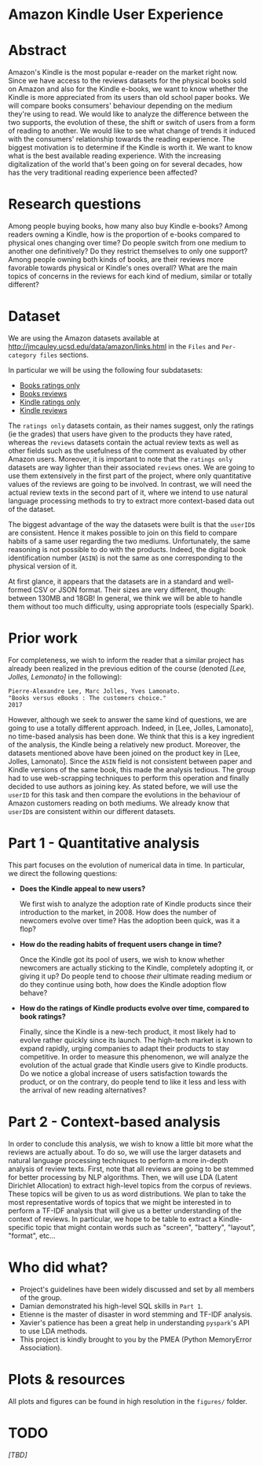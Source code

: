 # Amazon Kindle User Experience

# Abstract
Amazon's Kindle is the most popular e-reader on the market right now. Since we have access to the reviews datasets for the physical books sold on Amazon and also for the Kindle e-books, we want to know whether the Kindle is more appreciated from its users than old school paper books. We will compare books consumers' behaviour depending on the medium they're using to read. We would like to analyze the difference between the two supports, the evolution of these, the shift or switch of users from a form of reading to another. We would like to see what change of trends it induced with the consumers' relationship towards the reading experience. The biggest motivation is to determine if the Kindle is worth it. We want to know what is the best available reading experience. With the increasing digitalization of the world that's been going on for several decades, how has the very traditional reading experience been affected?

# Research questions
Among people buying books, how many also buy Kindle e-books? Among readers owning a Kindle, how is the proportion of e-books compared to physical ones changing over time? Do people switch from one medium to another one definitively? Do they restrict themselves to only one support? Among people owning both kinds of books, are their reviews more favorable towards physical or Kindle's ones overall? What are the main topics of concerns in the reviews for each kind of medium, similar or totally different?

# Dataset
We are using the Amazon datasets available at http://jmcauley.ucsd.edu/data/amazon/links.html in the `Files` and `Per-category files` sections.

In particular we will be using the following four subdatasets:
- [Books ratings only](http://snap.stanford.edu/data/amazon/productGraph/categoryFiles/ratings_Books.csv)
- [Books reviews](http://snap.stanford.edu/data/amazon/productGraph/categoryFiles/reviews_Books.json.gz)
- [Kindle ratings only](http://snap.stanford.edu/data/amazon/productGraph/categoryFiles/ratings_Kindle_Store.csv)
- [Kindle reviews](http://snap.stanford.edu/data/amazon/productGraph/categoryFiles/reviews_Kindle_Store.json.gz)

The `ratings only` datasets contain, as their names suggest, only the ratings (ie the grades) that users have given to the products they have rated, whereas the `reviews` datasets contain the actual review texts as well as other fields such as the usefulness of the comment as evaluated by other Amazon users. Moreover, it is important to note that the `ratings only` datasets are way lighter than their associated `reviews` ones. We are going to use them extensively in the first part of the project, where only quantitative values of the reviews are going to be involved. In contrast, we will need the actual review texts in the second part of it, where we intend to use natural language processing methods to try to extract more context-based data out of the dataset.

The biggest advantage of the way the datasets were built is that the `userID`s are consistent. Hence it makes possible to join on this field to compare habits of a same user regarding the two mediums. Unfortunately, the same reasoning is not possible to do with the products. Indeed, the digital book identification number (`ASIN`) is not the same as one corresponding to the physical version of it.

At first glance, it appears that the datasets are in a standard and well-formed CSV or JSON format. Their sizes are very different, though: between 130MB and 18GB! In general, we think we will be able to handle them without too much difficulty, using appropriate tools (especially Spark).

# Prior work
For completeness, we wish to inform the reader that a similar project has already been realized in the previous edition of the course (denoted *[Lee, Jolles, Lemonato]* in the following):

```
Pierre-Alexandre Lee, Marc Jolles, Yves Lamonato.
"Books versus eBooks : The customers choice."
2017
```

However, although we seek to answer the same kind of questions, we are going to use a totally different approach. Indeed, in [Lee, Jolles, Lamonato], no time-based analysis has been done. We think that this is a key ingredient of the analysis, the Kindle being a relatively new product. Moreover, the datasets mentioned above have been joined on the product key in [Lee, Jolles, Lamonato]. Since the `ASIN` field is not consistent between paper and Kindle versions of the same book, this made the analysis tedious. The group had to use web-scrapping techniques to perform this operation and finally decided to use authors as joining key. As stated before, we will use the `userID` for this task and then compare the evolutions in the behaviour of Amazon customers reading on both mediums. We already know that `userID`s are consistent within our different datasets.

# Part 1 - Quantitative analysis
This part focuses on the evolution of numerical data in time. In particular, we direct the following questions:
- __Does the Kindle appeal to new users?__

    We first wish to analyze the adoption rate of Kindle products since their introduction to the market, in 2008. How does the number of newcomers evolve over time? Has the adoption been quick, was it a flop?

- __How do the reading habits of frequent users change in time?__

    Once the Kindle got its pool of users, we wish to know whether newcomers are actually sticking to the Kindle, completely adopting it, or giving it up? Do people tend to choose *their* ultimate reading medium or do they continue using both, how does the Kindle adoption flow behave?

- __How do the ratings of Kindle products evolve over time, compared to book ratings?__

    Finally, since the Kindle is a new-tech product, it most likely had to evolve rather quickly since its launch. The high-tech market is known to expand rapidly, urging companies to adapt their products to stay competitive. In order to measure this phenomenon, we will analyze the evolution of the actual grade that Kindle users give to Kindle products. Do we notice a global increase of users satisfaction towards the product, or on the contrary, do people tend to like it less and less with the arrival of new reading alternatives?

# Part 2 - Context-based analysis
In order to conclude this analysis, we wish to know a little bit more what the reviews are actually about. To do so, we will use the larger datasets and natural language processing techniques to perform a more in-depth analysis of review texts. First, note that all reviews are going to be stemmed for better processing by NLP algorithms. Then, we will use LDA (Latent Dirichlet Allocation) to extract high-level topics from the corpus of reviews. These topics will be given to us as word distributions. We plan to take the most representative words of topics that we might be interested in to perform a TF-IDF analysis that will give us a better understanding of the context of reviews. In particular, we hope to be table to extract a Kindle-specific topic that might contain words such as "screen", "battery", "layout", "format", etc...

# Who did what?
- Project's guidelines have been widely discussed and set by all members of the group.
- Damian demonstrated his high-level SQL skills in `Part 1`.
- Etienne is the master of disaster in word stemming and TF-IDF analysis.
- Xavier's patience has been a great help in understanding `pyspark`'s API to use LDA methods.
- This project is kindly brought to you by the PMEA (Python MemoryError Association).

# Plots & resources
All plots and figures can be found in high resolution in the `figures/` folder.

# TODO
*[TBD]*
